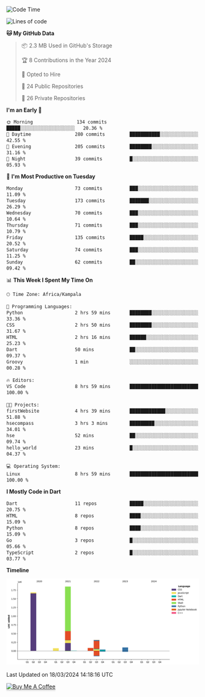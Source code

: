<!--START_SECTION:waka-->
![Code Time](http://img.shields.io/badge/Code%20Time-481%20hrs%206%20mins-blue)

![Lines of code](https://img.shields.io/badge/From%20Hello%20World%20I%27ve%20Written-4.1%20million%20lines%20of%20code-blue)

**🐱 My GitHub Data** 

> 📦 2.3 MB Used in GitHub's Storage 
 > 
> 🏆 8 Contributions in the Year 2024
 > 
> 💼 Opted to Hire
 > 
> 📜 24 Public Repositories 
 > 
> 🔑 26 Private Repositories 
 > 
**I'm an Early 🐤** 

```text
🌞 Morning                134 commits         █████░░░░░░░░░░░░░░░░░░░░   20.36 % 
🌆 Daytime                280 commits         ███████████░░░░░░░░░░░░░░   42.55 % 
🌃 Evening                205 commits         ████████░░░░░░░░░░░░░░░░░   31.16 % 
🌙 Night                  39 commits          █░░░░░░░░░░░░░░░░░░░░░░░░   05.93 % 
```
📅 **I'm Most Productive on Tuesday** 

```text
Monday                   73 commits          ███░░░░░░░░░░░░░░░░░░░░░░   11.09 % 
Tuesday                  173 commits         ███████░░░░░░░░░░░░░░░░░░   26.29 % 
Wednesday                70 commits          ███░░░░░░░░░░░░░░░░░░░░░░   10.64 % 
Thursday                 71 commits          ███░░░░░░░░░░░░░░░░░░░░░░   10.79 % 
Friday                   135 commits         █████░░░░░░░░░░░░░░░░░░░░   20.52 % 
Saturday                 74 commits          ███░░░░░░░░░░░░░░░░░░░░░░   11.25 % 
Sunday                   62 commits          ██░░░░░░░░░░░░░░░░░░░░░░░   09.42 % 
```


📊 **This Week I Spent My Time On** 

```text
🕑︎ Time Zone: Africa/Kampala

💬 Programming Languages: 
Python                   2 hrs 59 mins       ████████░░░░░░░░░░░░░░░░░   33.36 % 
CSS                      2 hrs 50 mins       ████████░░░░░░░░░░░░░░░░░   31.67 % 
HTML                     2 hrs 16 mins       ██████░░░░░░░░░░░░░░░░░░░   25.23 % 
Dart                     50 mins             ██░░░░░░░░░░░░░░░░░░░░░░░   09.37 % 
Groovy                   1 min               ░░░░░░░░░░░░░░░░░░░░░░░░░   00.28 % 

🔥 Editors: 
VS Code                  8 hrs 59 mins       █████████████████████████   100.00 % 

🐱‍💻 Projects: 
firstWebsite             4 hrs 39 mins       █████████████░░░░░░░░░░░░   51.88 % 
hsecompass               3 hrs 3 mins        █████████░░░░░░░░░░░░░░░░   34.01 % 
hse                      52 mins             ██░░░░░░░░░░░░░░░░░░░░░░░   09.74 % 
hello_world              23 mins             █░░░░░░░░░░░░░░░░░░░░░░░░   04.37 % 

💻 Operating System: 
Linux                    8 hrs 59 mins       █████████████████████████   100.00 % 
```

**I Mostly Code in Dart** 

```text
Dart                     11 repos            █████░░░░░░░░░░░░░░░░░░░░   20.75 % 
HTML                     8 repos             ████░░░░░░░░░░░░░░░░░░░░░   15.09 % 
Python                   8 repos             ████░░░░░░░░░░░░░░░░░░░░░   15.09 % 
Go                       3 repos             █░░░░░░░░░░░░░░░░░░░░░░░░   05.66 % 
TypeScript               2 repos             █░░░░░░░░░░░░░░░░░░░░░░░░   03.77 % 
```



**Timeline**

![Lines of Code chart](https://raw.githubusercontent.com/drexhacker/drexhacker/main/assets/bar_graph.png)


 Last Updated on 18/03/2024 14:18:16 UTC
<!--END_SECTION:waka-->

<a href="https://www.buymeacoffee.com/drexsoftorg" target="_blank"><img src="https://www.buymeacoffee.com/assets/img/custom_images/orange_img.png" alt="Buy Me A Coffee" style="height: 41px !important;width: 174px !important;box-shadow: 0px 3px 2px 0px rgba(190, 190, 190, 0.5) !important;-webkit-box-shadow: 0px 3px 2px 0px rgba(190, 190, 190, 0.5) !important;" ></a>


<!---
drexhacker/drexhacker is a ✨ special ✨ repository because its `README.md` (this file) appears on your GitHub profile.
You can click the Preview link to take a look at your changes.
--->
